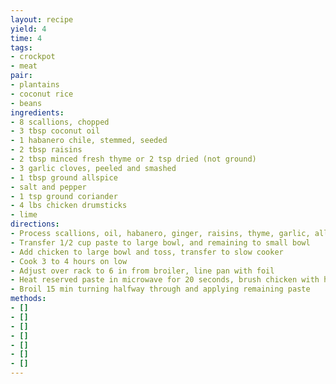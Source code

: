 ```yaml
---
layout: recipe
yield: 4
time: 4
tags:
- crockpot
- meat
pair:
- plantains
- coconut rice
- beans
ingredients:
- 8 scallions, chopped
- 3 tbsp coconut oil
- 1 habanero chile, stemmed, seeded
- 2 tbsp raisins
- 2 tbsp minced fresh thyme or 2 tsp dried (not ground)
- 3 garlic cloves, peeled and smashed
- 1 tbsp ground allspice
- salt and pepper
- 1 tsp ground coriander
- 4 lbs chicken drumsticks
- lime
directions:
- Process scallions, oil, habanero, ginger, raisins, thyme, garlic, allspice, 2 tsp salt, 1/2 tsp pepper, and coriander
- Transfer 1/2 cup paste to large bowl, and remaining to small bowl
- Add chicken to large bowl and toss, transfer to slow cooker
- Cook 3 to 4 hours on low
- Adjust over rack to 6 in from broiler, line pan with foil
- Heat reserved paste in microwave for 20 seconds, brush chicken with half of paste
- Broil 15 min turning halfway through and applying remaining paste
methods:
- []
- []
- []
- []
- []
- []
- []
---
```

